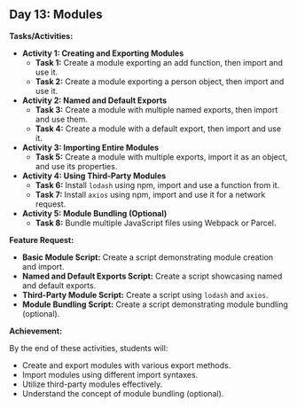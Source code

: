 ## Day 13: Modules

**Tasks/Activities:**

* **Activity 1: Creating and Exporting Modules**
    * **Task 1:** Create a module exporting an add function, then import and use it.
    * **Task 2:** Create a module exporting a person object, then import and use it.
* **Activity 2: Named and Default Exports**
    * **Task 3:** Create a module with multiple named exports, then import and use them.
    * **Task 4:** Create a module with a default export, then import and use it.
* **Activity 3: Importing Entire Modules**
    * **Task 5:** Create a module with multiple exports, import it as an object, and use its properties.
* **Activity 4: Using Third-Party Modules**
    * **Task 6:** Install `lodash` using npm, import and use a function from it.
    * **Task 7:** Install `axios` using npm, import and use it for a network request.
* **Activity 5: Module Bundling (Optional)**
    * **Task 8:** Bundle multiple JavaScript files using Webpack or Parcel.

**Feature Request:**

* **Basic Module Script:** Create a script demonstrating module creation and import.
* **Named and Default Exports Script:** Create a script showcasing named and default exports.
* **Third-Party Module Script:** Create a script using `lodash` and `axios`.
* **Module Bundling Script:** Create a script demonstrating module bundling (optional).

**Achievement:**

By the end of these activities, students will:

* Create and export modules with various export methods.
* Import modules using different import syntaxes.
* Utilize third-party modules effectively.
* Understand the concept of module bundling (optional).
